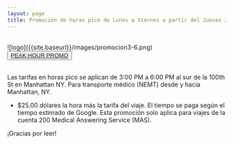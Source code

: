 ```yaml
---
layout: page
title: Promoción de horas pico de Lunes a Viernes a partir del Jueves 24 de Junio del 2021
---
```

<br>
![logo]({{site.baseurl}}/images/promocion3-6.png)
<br>
<div class="text-center">
  <button type="button" class="btn btn-primary btn-lg"><a href="{{ site.baseurl }}/promo/">PEAK HOUR PROMO</a></button>
</div>
<br>
<p class="message">
  Las tarifas en horas pico se aplican de 3:00 PM a 6:00 PM al sur de la 100th St en Manhattan NY. Para transporte médico (NEMT) desde y hacia Manhattan, NY.
</p>

* $25.00 dólares la hora más la tarifa del viaje. El tiempo se paga según el tiempo estimado de Google. Esta promoción solo aplica para viajes de la cuenta 200 Medical Answering Service (MAS).

¡Gracias por leer!
